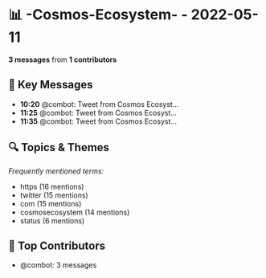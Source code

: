 # 📊 -Cosmos-Ecosystem- - 2022-05-11
**3 messages** from **1 contributors**

## 💬 Key Messages
- **10:20** @combot: [‌‌‌‌‎⁠](https://twitter.com/CosmosEcosystem/status/1524333681988493312)Tweet from Cosmos Ecosyst...
- **11:25** @combot: [‌‌‌‌‎⁠](https://twitter.com/CosmosEcosystem/status/1524349857829462016)Tweet from Cosmos Ecosyst...
- **11:35** @combot: [‌‌‌‌‎⁠](https://twitter.com/CosmosEcosystem/status/1524352428849733632)Tweet from Cosmos Ecosyst...

## 🔍 Topics & Themes
*Frequently mentioned terms:*
- https (16 mentions)
- twitter (15 mentions)
- com (15 mentions)
- cosmosecosystem (14 mentions)
- status (6 mentions)

## 👥 Top Contributors
- @combot: 3 messages